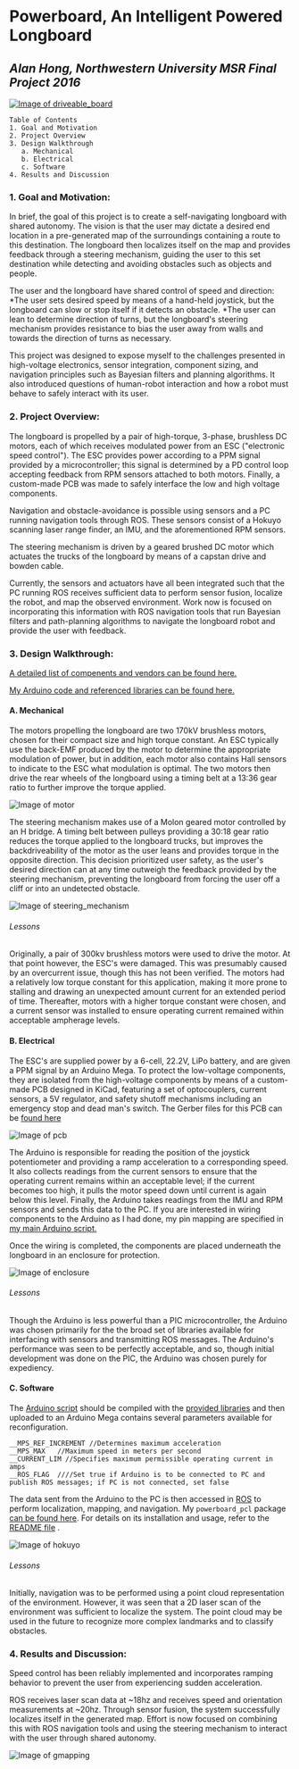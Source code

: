 # Powerboard, An Intelligent Powered Longboard
## *Alan Hong, Northwestern University MSR Final Project 2016*

[ ![Image of driveable_board](https://www.dropbox.com/s/x7l0krllq7ypzek/07_driveable.jpg?raw=1)](
https://youtu.be/V36Dq53fRM4 "video demo")

~~~
Table of Contents
1. Goal and Motivation
2. Project Overview
3. Design Walkthrough
   a. Mechanical
   b. Electrical
   c. Software
4. Results and Discussion

~~~


### **1. Goal and Motivation:**  

In brief, the goal of this project is to create a self-navigating longboard with shared autonomy. The vision is that the user may dictate a desired end location in a pre-generated map of the surroundings containing a route to this destination. The longboard then localizes itself on the map and provides feedback through a steering mechanism, guiding the user to this set destination while detecting and avoiding obstacles such as objects and people. 

The user and the longboard have shared control of speed and direction: 
*The user sets desired speed by means of a hand-held joystick, but the longboard can slow or stop itself if it detects an obstacle.
*The user can lean to determine direction of turns, but the longboard's steering mechanism provides resistance to bias the user away from walls and towards the direction of turns as necessary.

This project was designed to expose myself to the challenges presented in high-voltage electronics, sensor integration, component sizing, and navigation principles such as Bayesian filters and planning algorithms. It also introduced questions of human-robot interaction and how a robot must behave to safely interact with its user.


### **2. Project Overview:**  

The longboard is propelled by a pair of high-torque, 3-phase, brushless DC motors, each of which receives modulated power from an ESC ("electronic speed control"). The ESC provides power according to a PPM signal provided by a microcontroller; this signal is determined by a PD control loop accepting feedback from RPM sensors attached to both motors. Finally, a custom-made PCB was made to safely interface the low and high voltage components.

Navigation and obstacle-avoidance is possible using sensors and a PC running navigation tools through ROS. These sensors consist of a Hokuyo scanning laser range finder, an IMU, and the aforementioned RPM sensors.

The steering mechanism is driven by a geared brushed DC motor which actuates the trucks of the longboard by means of a capstan drive and bowden cable.

Currently, the sensors and actuators have all been integrated such that the PC running ROS receives sufficient data to perform sensor fusion, localize the robot, and map the observed environment. Work now is focused on incorporating this information with ROS navigation tools that run Bayesian filters and path-planning algorithms to navigate the longboard robot and provide the user with feedback.


### **3. Design Walkthrough:**

[A detailed list of compenents and vendors can be found here.](https://github.com/hongalan/powerboard/blob/master/components_list.txt)

[My Arduino code and referenced libraries can be found here.](https://github.com/hongalan/powerboard-arduino)

#### **A. Mechanical**

The motors propelling the longboard are two 170kV brushless motors, chosen for their compact size and high torque constant. An ESC typically use the back-EMF produced by the motor to determine the appropriate modulation of power, but in addition, each motor also contains Hall sensors to indicate to the ESC what modulation is optimal.
The two motors then drive the rear wheels of the longboard using a timing belt at a 13:36 gear ratio to further improve the torque applied.

![Image of motor](https://www.dropbox.com/s/p9zvrqz3vefb8cx/04_brushless_motor.jpg?raw=1)

The steering mechanism makes use of a Molon geared motor controlled by an H bridge. A timing belt between pulleys providing a 30:18 gear ratio reduces the torque applied to the longboard trucks, but improves the backdriveability of the motor as the user leans and provides torque in the opposite direction. This decision prioritized user safety, as the user's desired direction can at any time outweigh the feedback provided by the steering mechanism, preventing the longboard from forcing the user off a cliff or into an undetected obstacle.

![Image of steering_mechanism](https://www.dropbox.com/s/73w7ywyhl7rp5vl/04_steering_mechanism.jpg?raw=1)

###### _Lessons_
Originally, a pair of 300kv brushless motors were used to drive the motor. At that point however, the ESC's were damaged. This was presumably caused by an overcurrent issue, though this has not been verified. The motors had a relatively low torque constant for this application, making it more prone to stalling and drawing an unexpected amount current for an extended period of time. Thereafter, motors with a higher torque constant were chosen, and a current sensor was installed to ensure operating current remained within acceptable ampherage levels.


#### **B. Electrical**

The ESC's are supplied power by a 6-cell, 22.2V, LiPo battery, and are given a PPM signal by an Arduino Mega. To protect the low-voltage components, they are isolated from the high-voltage components by means of a custom-made PCB designed in KiCad, featuring a set of optocouplers, current sensors, a 5V regulator, and safety shutoff mechanisms including an emergency stop and dead man's switch. The Gerber files for this PCB can be [found here](https://www.dropbox.com/s/ocj287f03fwcqhn/powerboard_pcb.zip?raw=1)

![Image of pcb](https://www.dropbox.com/s/o434b1s8a9orjfm/02_pcb_v2_populated.jpg?raw=1)

The Arduino is responsible for reading the position of the joystick potentiometer and providing a ramp acceleration to a corresponding speed. It also collects readings from the current sensors to ensure that the operating current remains within an acceptable level; if the current becomes too high, it pulls the motor speed down until current is again below this level. Finally, the Arduino takes readings from the IMU and RPM sensors and sends this data to the PC.
If you are interested in wiring components to the Arduino as I had done, my pin mapping are specified in [my main Arduino script.](https://github.com/hongalan/powerboard-arduino/blob/master/src/pcb_main.cpp)

Once the wiring is completed, the components are placed underneath the longboard in an enclosure for protection.

![Image of enclosure](https://www.dropbox.com/s/vn57v63w1gm03l3/06_longboard_enclosure.jpg?raw=1)


###### _Lessons_
Though the Arduino is less powerful than a PIC microcontroller, the Arduino was chosen primarily for the the broad set of libraries available for interfacing with sensors and transmitting ROS messages. The Arduino's performance was seen to be perfectly acceptable, and so, though initial development was done on the PIC, the Arduino was chosen purely for expediency.


#### **C. Software**

The [Arduino script](https://github.com/hongalan/powerboard-arduino/blob/master/src/pcb_main.cpp) should be compiled with the [provided libraries](https://github.com/hongalan/powerboard-arduino/tree/master/lib) and then uploaded to an Arduino Mega contains several parameters available for reconfiguration.

    __MPS_REF_INCREMENT //Determines maximum acceleration
    __MPS_MAX   //Maximum speed in meters per second
    __CURRENT_LIM //Specifies maximum permissible operating current in amps
    __ROS_FLAG  ////Set true if Arduino is to be connected to PC and publish ROS messages; if PC is not connected, set false

The data sent from the Arduino to the PC is then accessed in [ROS](http://wiki.ros.org) to perform localization, mapping, and navigation. My `powerboard_pcl` package [can be found here](https://github.com/hongalan/powerboard). For details on its installation and usage, refer to the [README file](https://github.com/hongalan/powerboard/blob/master/README.md) .

![Image of hokuyo](https://www.dropbox.com/s/zb80ywd3jlqficv/08_hokuyo.jpg?raw=1)

###### _Lessons_
Initially, navigation was to be performed using a point cloud representation of the environment. However, it was seen that a 2D laser scan of the environment was sufficient to localize the system. The point cloud may be used in the future to recognize more complex landmarks and to classify obstacles.


### **4. Results and Discussion:**  

Speed control has been reliably implemented and incorporates ramping behavior to prevent the user from experiencing sudden acceleration.

ROS receives laser scan data at ~18hz and receives speed and orientation measurements at ~20hz. Through sensor fusion, the system successfully localizes itself in the generated map. Effort is now focused on combining this with ROS navigation tools and using the steering mechanism to interact with the user through shared autonomy.
    
![Image of gmapping](https://www.dropbox.com/s/i5ho9jo01eoibly/09_hallway_map_d110.jpg?raw=1)
